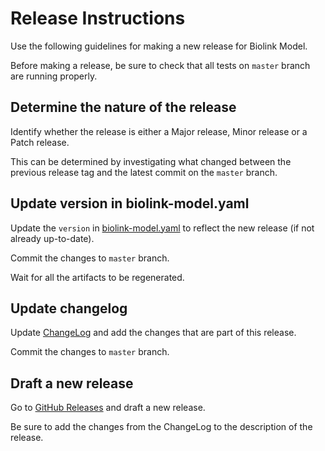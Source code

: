 # Release Instructions

Use the following guidelines for making a new release for Biolink Model.

Before making a release, be sure to check that all tests on `master` branch are running properly.


## Determine the nature of the release

Identify whether the release is either a Major release, Minor release or a Patch release.

This can be determined by investigating what changed between the previous release tag
and the latest commit on the `master` branch.


## Update version in biolink-model.yaml

Update the `version` in [biolink-model.yaml]() to reflect the new release (if not already up-to-date).

Commit the changes to `master` branch.

Wait for all the artifacts to be regenerated.


## Update changelog

Update [ChangeLog]() and add the changes that are part of this release.

Commit the changes to `master` branch.


## Draft a new release

Go to [GitHub Releases](https://github.com/biolink/biolink-model/releases) and draft a new release.

Be sure to add the changes from the ChangeLog to the description of the release.
